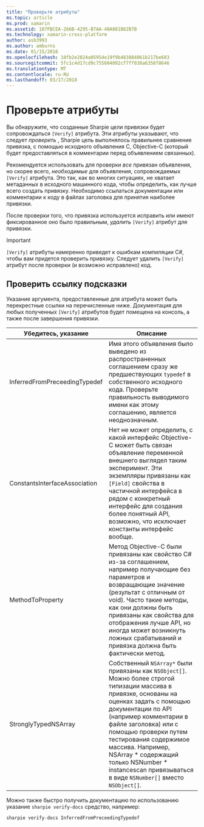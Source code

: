 ```yaml
---
title: "Проверьте атрибуты"
ms.topic: article
ms.prod: xamarin
ms.assetid: 107FBCEA-266B-4295-B7AA-40A881B82B7B
ms.technology: xamarin-cross-platform
author: asb3993
ms.author: amburns
ms.date: 01/15/2016
ms.openlocfilehash: 10fb2e2824a05954e19f9b483884061b217be683
ms.sourcegitcommit: 5fc1c4d17cd9c755604092cf7ff038a6358f8646
ms.translationtype: MT
ms.contentlocale: ru-RU
ms.lasthandoff: 03/17/2018
---
```

# <a name="verify-attributes"></a>Проверьте атрибуты


Вы обнаружите, что созданные Sharpie цели привязки будет сопровождаться `[Verify]` атрибута. Эти атрибуты указывают, что следует _проверить_ , Sharpie цель выполнялось правильнее сравнение привязка, с помощью исходного объявления C, Objective-C (который будет предоставляться в комментарии перед объявлением связанных).

Рекомендуется использовать для проверки _все_ привязан объявления, но скорее всего, _необходимые_ для объявления, сопровождаемых `[Verify]` атрибута. Это так, как во многих ситуациях, не хватает метаданных в исходного машинного кода, чтобы определить, как лучше всего создать привязку. Необходимо ссылаться документации или комментарии к коду в файлах заголовка для принятия наиболее привязки.

После проверки того, что привязка используется исправить или имеют фиксированное оно было правильным, _удалить_ `[Verify]` атрибут для привязки.

> [!IMPORTANT]
> `[Verify]` атрибуты намеренно приведет к ошибкам компиляции C#, чтобы вам придется проверить привязку. Следует удалить `[Verify]` атрибут после проверки (и возможно исправлено) код.

## <a name="verify-hints-reference"></a>Проверить ссылку подсказки

Указание аргумента, предоставленные для атрибута может быть перекрестные ссылки на перечисленные ниже. Документация для любых полученных `[Verify]` атрибутов будет помещена на консоль, а также после завершения привязки.

|Убедитесь, указание|Описание|
|---|---|
|InferredFromPreceedingTypedef|Имя этого объявления было выведено из распространенных соглашением сразу же предшествующих `typedef` в собственного исходного кода. Проверьте правильность выводимого имени как этому соглашению, является неоднозначным.|
|ConstantsInterfaceAssociation|Нет не может определить, с какой интерфейс Objective-C может быть связан объявление переменной внешнего выглядел таким эксперимент. Эти экземпляры привязаны как `[Field]` свойства в частичной интерфейса в рядом с конкретный интерфейс для создания более понятный API, возможно, что исключает константы интерфейс вообще.|
|MethodToProperty|Метод Objective-C были привязаны как свойство C# из-за соглашением, например получающие без параметров и возвращающие значение (результат с отличным от void). Часто такие методы, как они должны быть привязаны как свойства для отображения лучше API, но иногда может возникнуть ложных срабатываний и привязка должна быть фактически метод.|
|StronglyTypedNSArray|Собственный `NSArray*` были привязаны как `NSObject[]`. Можно более строгой типизации массива в привязке, основаны на оценках задать с помощью документации по API (например комментарии в файле заголовка) или с помощью проверки путем тестирования содержимое массива. Например, NSArray * содержащий только NSNumber * instancescan привязываться в виде `NSNumber[]` вместо `NSObject[]`.|

Можно также быстро получить документацию по использованию указание `sharpie verify-docs` средство, например:

```csharp
sharpie verify-docs InferredFromPreceedingTypedef
```

